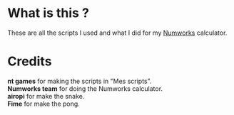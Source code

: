 # What is this ?
These are all the scripts I used and what I did for my [Numworks](https://my.numworks.com/python/toronico07) calculator.

# Credits
**nt games** for making the scripts in "Mes scripts".  
**Numworks team** for doing the Numworks calculator.    
**airopi** for make the snake.    
**Fime** for make the pong.    

